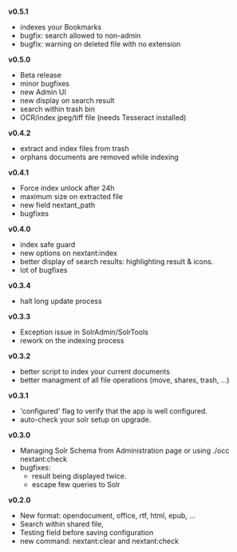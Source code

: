 **v0.5.1**
- indexes your Bookmarks
- bugfix: search allowed to non-admin
- bugfix: warning on deleted file with no extension
 
**v0.5.0**
- Beta release
- minor bugfixes
- new Admin UI
- new display on search result
- search within trash bin
- OCR/index jpeg/tiff file (needs Tesseract installed)


**v0.4.2**
- extract and index files from trash
- orphans documents are removed while indexing


**v0.4.1**
- Force index unlock after 24h
- maximum size on extracted file
- new field nextant_path
- bugfixes


**v0.4.0**
- index safe guard
- new options on nextant:index
- better display of search results: highlighting result & icons.
- lot of bugfixes


**v0.3.4**
* halt long update process


**v0.3.3**
* Exception issue in SolrAdmin/SolrTools
* rework on the indexing process


**v0.3.2**
* better script to index your current documents
* better managment of all file operations (move, shares, trash, ...)


**v0.3.1**
* 'configured' flag to verify that the app is well configured.
* auto-check your solr setup on upgrade.


**v0.3.0**
* Managing Solr Schema from Administration page or using ./occ nextant:check 
* bugfixes:
  - result being displayed twice.
  - escape few queries to Solr


**v0.2.0**
* New format: opendocument, office, rtf, html, epub, ...
* Search within shared file,
* Testing field before saving configuration
* new command: nextant:clear and nextant:check


